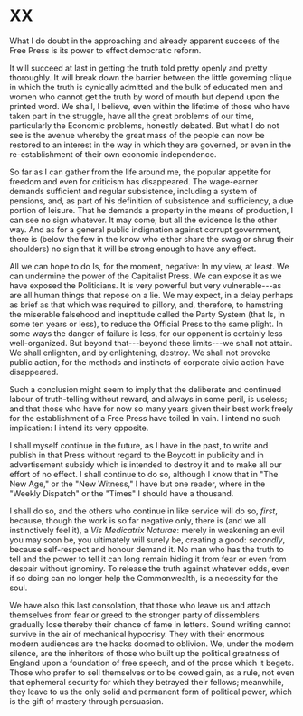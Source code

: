 # XX

What I do doubt in the approaching and already apparent success of the Free Press is its power to effect democratic reform.

It will succeed at last in getting the truth told pretty openly and pretty thoroughly. It will break down the barrier between the little governing clique in which the truth is cynically admitted and the bulk of educated men and women who cannot get the truth by word of mouth but depend upon the printed word. We shall, I believe, even within the lifetime of those who have taken part in the struggle, have all the great problems of our time, particularly the Economic problems, honestly debated. But what I do not see is the avenue whereby the great mass of the people can now be restored to an interest in the way in which they are governed, or even in the re-establishment of their own economic independence.

So far as I can gather from the life around me, the popular appetite for freedom and even for criticism has disappeared. The wage-earner demands sufficient and regular subsistence, including a system of pensions, and, as part of his definition of subsistence and sufficiency, a due portion of leisure. That he demands a property in the means of production, I can see no sign whatever. It may come; but all the evidence Is the other way. And as for a general public indignation against corrupt government, there is (below the few in the know who either share the swag or shrug their shoulders) no sign that it will be strong enough to have any effect.

All we can hope to do Is, for the moment, negative: In my view, at least. We can undermine the power of the Capitalist Press. We can expose it as we have exposed the Politicians. It is very powerful but very vulnerable---as are all human things that repose on a lie. We may expect, in a delay perhaps as brief as that which was required to pillory, and, therefore, to hamstring the miserable falsehood and ineptitude called the Party System (that Is, In some ten years or less), to reduce the Official Press to the same plight. In some ways the danger of failure is less, for our opponent is certainly less well-organized. But beyond that---beyond these limits---we shall not attain. We shall enlighten, and by enlightening, destroy. We shall not provoke public action, for the methods and instincts of corporate civic action have disappeared.

Such a conclusion might seem to imply that the deliberate and continued labour of truth-telling without reward, and always in some peril, is useless; and that those who have for now so many years given their best work freely for the establishment of a Free Press have toiled In vain. I intend no such implication: I intend its very opposite.

I shall myself continue in the future, as I have in the past, to write and publish in that Press without regard to the Boycott in publicity and in advertisement subsidy which is intended to destroy it and to make all our effort of no effect. I shall continue to do so, although I know that in "The New Age," or the "New Witness," I have but one reader, where in the "Weekly Dispatch" or the "Times" I should have a thousand.

I shall do so, and the others who continue in like service will do so, *first*, because, though the work is so far negative only, there is (and we all instinctively feel it), a *Vis Medicatrix Naturae*: merely in weakening an evil you may soon be, you ultimately will surely be, creating a good: *secondly*, because self-respect and honour demand it. No man who has the truth to tell and the power to tell it can long remain hiding it from fear or even from despair without ignominy. To release the truth against whatever odds, even if so doing can no longer help the Commonwealth, is a necessity for the soul.

We have also this last consolation, that those who leave us and attach themselves from fear or greed to the stronger party of dissemblers gradually lose thereby their chance of fame in letters. Sound writing cannot survive in the air of mechanical hypocrisy. They with their enormous modern audiences are the hacks doomed to oblivion. We, under the modern silence, are the inheritors of those who built up the political greatness of England upon a foundation of free speech, and of the prose which it begets. Those who prefer to sell themselves or to be cowed gain, as a rule, not even that ephemeral security for which they betrayed their fellows; meanwhile, they leave to us the only solid and permanent form of political power, which is the gift of mastery through persuasion.
